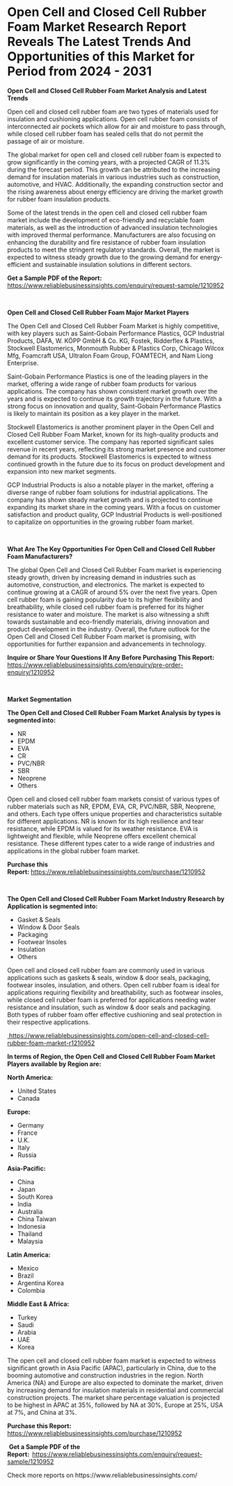 <p><h1>Open Cell and Closed Cell Rubber Foam Market Research Report Reveals The Latest Trends And Opportunities of this Market for Period from 2024 - 2031</h1></p><p><strong>Open Cell and Closed Cell Rubber Foam Market Analysis and Latest Trends</strong></p>
<p><p>Open cell and closed cell rubber foam are two types of materials used for insulation and cushioning applications. Open cell rubber foam consists of interconnected air pockets which allow for air and moisture to pass through, while closed cell rubber foam has sealed cells that do not permit the passage of air or moisture.</p><p>The global market for open cell and closed cell rubber foam is expected to grow significantly in the coming years, with a projected CAGR of 11.3% during the forecast period. This growth can be attributed to the increasing demand for insulation materials in various industries such as construction, automotive, and HVAC. Additionally, the expanding construction sector and the rising awareness about energy efficiency are driving the market growth for rubber foam insulation products.</p><p>Some of the latest trends in the open cell and closed cell rubber foam market include the development of eco-friendly and recyclable foam materials, as well as the introduction of advanced insulation technologies with improved thermal performance. Manufacturers are also focusing on enhancing the durability and fire resistance of rubber foam insulation products to meet the stringent regulatory standards. Overall, the market is expected to witness steady growth due to the growing demand for energy-efficient and sustainable insulation solutions in different sectors.</p></p>
<p><strong>Get a Sample PDF of the Report:&nbsp;</strong> <a href="https://www.reliablebusinessinsights.com/enquiry/request-sample/1210952">https://www.reliablebusinessinsights.com/enquiry/request-sample/1210952</a></p>
<p>&nbsp;</p>
<p><strong>Open Cell and Closed Cell Rubber Foam Major Market Players</strong></p>
<p><p>The Open Cell and Closed Cell Rubber Foam Market is highly competitive, with key players such as Saint-Gobain Performance Plastics, GCP Industrial Products, DAFA, W. KÖPP GmbH & Co. KG, Fostek, Ridderflex & Plastics, Stockwell Elastomerics, Monmouth Rubber & Plastics Corp, Chicago Wilcox Mfg, Foamcraft USA, Ultralon Foam Group, FOAMTECH, and Nam Liong Enterprise.</p><p>Saint-Gobain Performance Plastics is one of the leading players in the market, offering a wide range of rubber foam products for various applications. The company has shown consistent market growth over the years and is expected to continue its growth trajectory in the future. With a strong focus on innovation and quality, Saint-Gobain Performance Plastics is likely to maintain its position as a key player in the market.</p><p>Stockwell Elastomerics is another prominent player in the Open Cell and Closed Cell Rubber Foam Market, known for its high-quality products and excellent customer service. The company has reported significant sales revenue in recent years, reflecting its strong market presence and customer demand for its products. Stockwell Elastomerics is expected to witness continued growth in the future due to its focus on product development and expansion into new market segments.</p><p>GCP Industrial Products is also a notable player in the market, offering a diverse range of rubber foam solutions for industrial applications. The company has shown steady market growth and is projected to continue expanding its market share in the coming years. With a focus on customer satisfaction and product quality, GCP Industrial Products is well-positioned to capitalize on opportunities in the growing rubber foam market.</p></p>
<p>&nbsp;</p>
<p><strong>What Are The Key Opportunities For Open Cell and Closed Cell Rubber Foam Manufacturers?</strong></p>
<p><p>The global Open Cell and Closed Cell Rubber Foam market is experiencing steady growth, driven by increasing demand in industries such as automotive, construction, and electronics. The market is expected to continue growing at a CAGR of around 5% over the next five years. Open cell rubber foam is gaining popularity due to its higher flexibility and breathability, while closed cell rubber foam is preferred for its higher resistance to water and moisture. The market is also witnessing a shift towards sustainable and eco-friendly materials, driving innovation and product development in the industry. Overall, the future outlook for the Open Cell and Closed Cell Rubber Foam market is promising, with opportunities for further expansion and advancements in technology.</p></p>
<p><strong>Inquire or Share Your Questions If Any Before Purchasing This Report:</strong> <a href="https://www.reliablebusinessinsights.com/enquiry/pre-order-enquiry/1210952">https://www.reliablebusinessinsights.com/enquiry/pre-order-enquiry/1210952</a></p>
<p>&nbsp;</p>
<p><strong>Market Segmentation</strong></p>
<p><strong>The Open Cell and Closed Cell Rubber Foam Market Analysis by types is segmented into:</strong></p>
<p><ul><li>NR</li><li>EPDM</li><li>EVA</li><li>CR</li><li>PVC/NBR</li><li>SBR</li><li>Neoprene</li><li>Others</li></ul></p>
<p><p>Open cell and closed cell rubber foam markets consist of various types of rubber materials such as NR, EPDM, EVA, CR, PVC/NBR, SBR, Neoprene, and others. Each type offers unique properties and characteristics suitable for different applications. NR is known for its high resilience and tear resistance, while EPDM is valued for its weather resistance. EVA is lightweight and flexible, while Neoprene offers excellent chemical resistance. These different types cater to a wide range of industries and applications in the global rubber foam market.</p></p>
<p><strong>Purchase this Report:&nbsp;</strong><a href="https://www.reliablebusinessinsights.com/purchase/1210952">https://www.reliablebusinessinsights.com/purchase/1210952</a></p>
<p>&nbsp;</p>
<p><strong>The Open Cell and Closed Cell Rubber Foam Market Industry Research by Application is segmented into:</strong></p>
<p><ul><li>Gasket & Seals</li><li>Window & Door Seals</li><li>Packaging</li><li>Footwear Insoles</li><li>Insulation</li><li>Others</li></ul></p>
<p><p>Open cell and closed cell rubber foam are commonly used in various applications such as gaskets & seals, window & door seals, packaging, footwear insoles, insulation, and others. Open cell rubber foam is ideal for applications requiring flexibility and breathability, such as footwear insoles, while closed cell rubber foam is preferred for applications needing water resistance and insulation, such as window & door seals and packaging. Both types of rubber foam offer effective cushioning and seal protection in their respective applications.</p></p>
<p><a href="https://www.reliablebusinessinsights.com/open-cell-and-closed-cell-rubber-foam-market-r1210952">&nbsp;https://www.reliablebusinessinsights.com/open-cell-and-closed-cell-rubber-foam-market-r1210952</a></p>
<p><strong>In terms of Region, the Open Cell and Closed Cell Rubber Foam Market Players available by Region are:</strong></p>
<p>
    <p> <strong> North America: </strong>
        <ul>
            <li>United States</li>
            <li>Canada</li>
        </ul>
        </p> 
    <p> <strong> Europe: </strong>
        <ul>
            <li>Germany</li>
            <li>France</li>
            <li>U.K.</li>
            <li>Italy</li>
            <li>Russia</li>
        </ul>
        </p> 
    <p> <strong> Asia-Pacific: </strong>
        <ul>
            <li>China</li>
            <li>Japan</li>
            <li>South Korea</li>
            <li>India</li>
            <li>Australia</li>
            <li>China Taiwan</li>
            <li>Indonesia</li>
            <li>Thailand</li>
            <li>Malaysia</li>
        </ul>
        </p> 
    <p> <strong> Latin America: </strong>
        <ul>
            <li>Mexico</li>
            <li>Brazil</li>
            <li>Argentina Korea</li>
            <li>Colombia</li>
        </ul>
        </p> 
    <p> <strong> Middle East & Africa: </strong>
        <ul>
            <li>Turkey</li>
            <li>Saudi</li>
            <li>Arabia</li>
            <li>UAE</li>
            <li>Korea</li>
        </ul>
    </p>
    </p>
<p><p>The open cell and closed cell rubber foam market is expected to witness significant growth in Asia Pacific (APAC), particularly in China, due to the booming automotive and construction industries in the region. North America (NA) and Europe are also expected to dominate the market, driven by increasing demand for insulation materials in residential and commercial construction projects. The market share percentage valuation is projected to be highest in APAC at 35%, followed by NA at 30%, Europe at 25%, USA at 7%, and China at 3%.</p></p>
<p><strong>Purchase this Report: </strong><a href="https://www.reliablebusinessinsights.com/purchase/1210952">https://www.reliablebusinessinsights.com/purchase/1210952</a></p>
<p>&nbsp;<strong>Get a Sample PDF of the Report:&nbsp;&nbsp;</strong><a href="https://www.reliablebusinessinsights.com/enquiry/request-sample/1210952">https://www.reliablebusinessinsights.com/enquiry/request-sample/1210952</a></p>
<p><strong></strong></p>
<p>Check more reports on https://www.reliablebusinessinsights.com/</p>